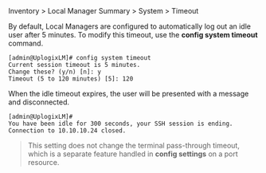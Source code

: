 <div class='ucc' />Inventory > Local Manager Summary > System > Timeout</div>

By default, Local Managers are configured to automatically log out an idle user after 5 minutes. To modify this timeout, use the **config system timeout** command.

```
[admin@UplogixLM]# config system timeout
Current session timeout is 5 minutes.
Change these? (y/n) [n]: y
Timeout (5 to 120 minutes) [5]: 120
```

When the idle timeout expires, the user will be presented with a message and disconnected.

```
[admin@UplogixLM]# 
You have been idle for 300 seconds, your SSH session is ending.
Connection to 10.10.10.24 closed.
```

> This setting does not change the terminal pass-through timeout, which is a separate feature handled in **config settings** on a port resource.